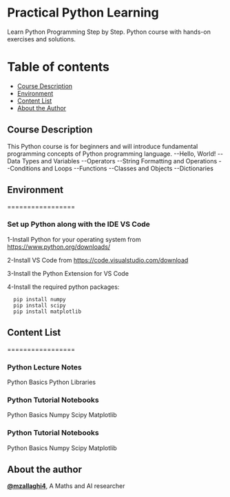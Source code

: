 # Practical Python Learning
Learn Python Programming Step by Step.
Python course with hands-on exercises and solutions.

Table of contents
=================

<!--ts-->
* [Course Description](#course-description)
* [Environment](#environment)
* [Content List](#content-list)
* [About the Author](#about-the-author)
<!--te-->

## Course Description

This Python course is for beginners and will introduce fundamental programming concepts of Python programming language.
--Hello, World!
--Data Types and Variables
--Operators
--String Formatting and Operations
--Conditions and Loops
--Functions
--Classes and Objects
--Dictionaries



## Environment
=================
### Set up Python along with the IDE VS Code
1-Install Python for your operating system from  https://www.python.org/downloads/

2-Install VS Code from https://code.visualstudio.com/download 

3-Install the Python Extension for VS Code

4-Install the required python packages:

      pip install numpy
      pip install scipy
      pip install matplotlib




## Content List
=================
### Python Lecture Notes
 Python Basics
 Python Libraries


### Python Tutorial Notebooks
 Python Basics
 Numpy
 Scipy
 Matplotlib

### Python Tutorial Notebooks
 Python Basics
 Numpy
 Scipy
 Matplotlib


## About the author
[**@mzallaghi4**](https://twitter.com/MehdiZallaghi), A Maths and AI researcher 

